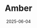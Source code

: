 ---  
layout: startup_page  
title: "Amber"  
id: "amber.com.au"  
permalink: "/amberamber.com.au06042025/"  
website: "https://www.amber.com.au/"  
funding_round: ""  
funding_amount: "€26M"  
investors: "ETF Partners, Square Peg, Gentrack, Rubio Impact Ventures, Breakthrough Victoria"  
about: "Amber provides automation software enabling residential customers to optimize home battery and electric vehicle (EV) usage based on wholesale electricity prices. Their platform helps households earn from their energy assets while supporting a more flexible and resilient grid, aiming to drive a shift toward a cleaner energy future."  
markets: "Energytech, renewables, electricity, energy, sustainability, Climate tech"  
hq: "Melbourne, Victoria, Australia"  
founded_year: "2017"  
linkedin: "https://www.linkedin.com/company/amberelectric"  
twitter: "https://twitter.com/ambergroup_io"  
instagram: ""  
facebook: "https://www.facebook.com/ambergroup.io"  
crunchbase: "https://www.crunchbase.com/organization/amber-electric"  
pitchbook: "https://pitchbook.com/profiles/company/231107-59"  

date_display: "04-Jun-2025"  
date: "2025-06-04"

# SEO Optimization  
meta_title: "Amber -  Funding (€26M)"  
meta_description: "Amber, Amber provides automation software enabling residential customers to optimize home battery and electric vehicle (EV) usage based on wholesale electric..."  
meta_keywords: "Amber, Energytech, renewables, electricity, energy, sustainability, Climate tech,  funding"  
canonical_url: "https://startup.projectstartups.com/amberamber.com.au06042025/"  
---